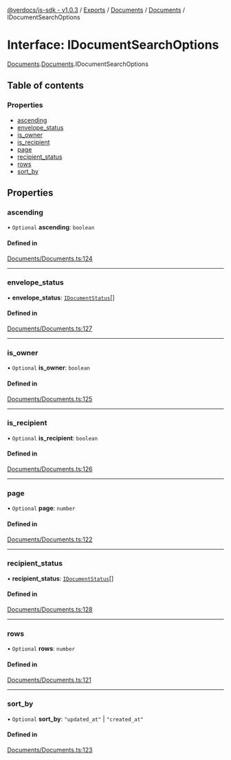[@verdocs/js-sdk - v1.0.3](../README.md) / [Exports](../modules.md) / [Documents](../modules/Documents.md) / [Documents](../modules/Documents.Documents-1.md) / IDocumentSearchOptions

# Interface: IDocumentSearchOptions

[Documents](../modules/Documents.md).[Documents](../modules/Documents.Documents-1.md).IDocumentSearchOptions

## Table of contents

### Properties

- [ascending](Documents.Documents-1.IDocumentSearchOptions.md#ascending)
- [envelope_status](Documents.Documents-1.IDocumentSearchOptions.md#envelope_status)
- [is_owner](Documents.Documents-1.IDocumentSearchOptions.md#is_owner)
- [is_recipient](Documents.Documents-1.IDocumentSearchOptions.md#is_recipient)
- [page](Documents.Documents-1.IDocumentSearchOptions.md#page)
- [recipient_status](Documents.Documents-1.IDocumentSearchOptions.md#recipient_status)
- [rows](Documents.Documents-1.IDocumentSearchOptions.md#rows)
- [sort_by](Documents.Documents-1.IDocumentSearchOptions.md#sort_by)

## Properties

### ascending

• `Optional` **ascending**: `boolean`

#### Defined in

[Documents/Documents.ts:124](https://github.com/Verdocs/js-sdk/blob/main/src/Documents/Documents.ts#L124)

___

### envelope\_status

• **envelope\_status**: [`IDocumentStatus`](../modules/Documents.Documents-1.md#idocumentstatus)[]

#### Defined in

[Documents/Documents.ts:127](https://github.com/Verdocs/js-sdk/blob/main/src/Documents/Documents.ts#L127)

___

### is\_owner

• `Optional` **is\_owner**: `boolean`

#### Defined in

[Documents/Documents.ts:125](https://github.com/Verdocs/js-sdk/blob/main/src/Documents/Documents.ts#L125)

___

### is\_recipient

• `Optional` **is\_recipient**: `boolean`

#### Defined in

[Documents/Documents.ts:126](https://github.com/Verdocs/js-sdk/blob/main/src/Documents/Documents.ts#L126)

___

### page

• `Optional` **page**: `number`

#### Defined in

[Documents/Documents.ts:122](https://github.com/Verdocs/js-sdk/blob/main/src/Documents/Documents.ts#L122)

___

### recipient\_status

• **recipient\_status**: [`IDocumentStatus`](../modules/Documents.Documents-1.md#idocumentstatus)[]

#### Defined in

[Documents/Documents.ts:128](https://github.com/Verdocs/js-sdk/blob/main/src/Documents/Documents.ts#L128)

___

### rows

• `Optional` **rows**: `number`

#### Defined in

[Documents/Documents.ts:121](https://github.com/Verdocs/js-sdk/blob/main/src/Documents/Documents.ts#L121)

___

### sort\_by

• `Optional` **sort\_by**: ``"updated_at"`` \| ``"created_at"``

#### Defined in

[Documents/Documents.ts:123](https://github.com/Verdocs/js-sdk/blob/main/src/Documents/Documents.ts#L123)
